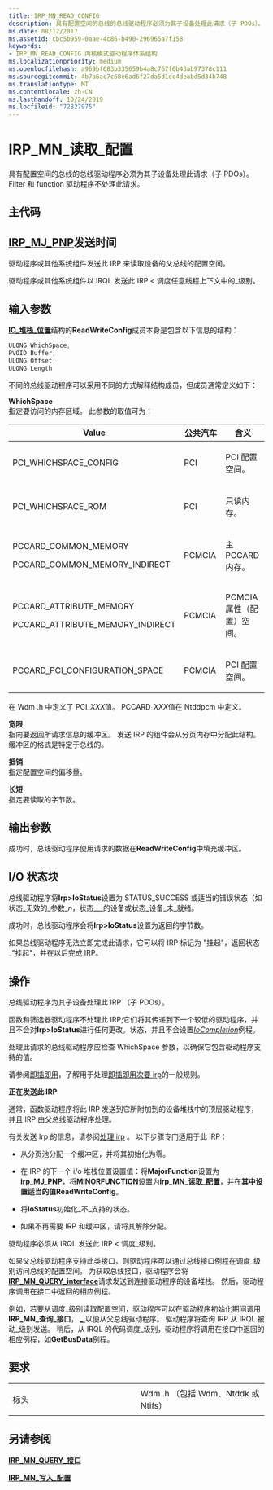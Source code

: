 ```yaml
---
title: IRP_MN_READ_CONFIG
description: 具有配置空间的总线的总线驱动程序必须为其子设备处理此请求（子 PDOs）。 Filter 和 function 驱动程序不处理此请求。
ms.date: 08/12/2017
ms.assetid: cbc5b959-0aae-4c86-b490-296965a7f158
keywords:
- IRP_MN_READ_CONFIG 内核模式驱动程序体系结构
ms.localizationpriority: medium
ms.openlocfilehash: a969bf683b335659b4a8c767f6b43ab97378c111
ms.sourcegitcommit: 4b7a6ac7c68e6ad6f27da5d1dc4deabd5d34b748
ms.translationtype: MT
ms.contentlocale: zh-CN
ms.lasthandoff: 10/24/2019
ms.locfileid: "72827975"
---
```

# <a name="irp_mn_read_config"></a>IRP\_MN\_读取\_配置


具有配置空间的总线的总线驱动程序必须为其子设备处理此请求（子 PDOs）。 Filter 和 function 驱动程序不处理此请求。

<a name="major-code"></a>主代码
----------

[**IRP\_MJ\_PNP**](irp-mj-pnp.md)发送时间
---------

驱动程序或其他系统组件发送此 IRP 来读取设备的父总线的配置空间。

驱动程序或其他系统组件以 IRQL 发送此 IRP &lt; 调度任意线程上下文中的\_级别。

## <a name="input-parameters"></a>输入参数


[**IO\_堆栈\_位置**](https://docs.microsoft.com/windows-hardware/drivers/ddi/wdm/ns-wdm-_io_stack_location)结构的**ReadWriteConfig**成员本身是包含以下信息的结构：

```cpp
ULONG WhichSpace;
PVOID Buffer;
ULONG Offset;
ULONG Length
```

不同的总线驱动程序可以采用不同的方式解释结构成员，但成员通常定义如下：

<a href="" id="whichspace"></a>**WhichSpace**  
指定要访问的内存区域。 此参数的取值可为：

<table>
<colgroup>
<col width="33%" />
<col width="33%" />
<col width="33%" />
</colgroup>
<thead>
<tr class="header">
<th>Value</th>
<th>公共汽车</th>
<th>含义</th>
</tr>
</thead>
<tbody>
<tr class="odd">
<td><p>PCI_WHICHSPACE_CONFIG</p></td>
<td><p>PCI</p></td>
<td><p>PCI 配置空间。</p></td>
</tr>
<tr class="even">
<td><p>PCI_WHICHSPACE_ROM</p></td>
<td><p>PCI</p></td>
<td><p>只读内存。</p></td>
</tr>
<tr class="odd">
<td><p>PCCARD_COMMON_MEMORY</p>
<p>PCCARD_COMMON_MEMORY_INDIRECT</p></td>
<td><p>PCMCIA</p></td>
<td><p>主 PCCARD 内存。</p></td>
</tr>
<tr class="even">
<td><p>PCCARD_ATTRIBUTE_MEMORY</p>
<p>PCCARD_ATTRIBUTE_MEMORY_INDIRECT</p></td>
<td><p>PCMCIA</p></td>
<td><p>PCMCIA 属性（配置）空间。</p></td>
</tr>
<tr class="odd">
<td><p>PCCARD_PCI_CONFIGURATION_SPACE</p></td>
<td><p>PCMCIA</p></td>
<td><p>PCI 配置空间。</p></td>
</tr>
</tbody>
</table>

 

在 Wdm .h 中定义了 PCI\_*XXX*值。 PCCARD\_*XXX*值在 Ntddpcm 中定义。

<a href="" id="buffer"></a>**宽限**  
指向要返回所请求信息的缓冲区。 发送 IRP 的组件会从分页内存中分配此结构。 缓冲区的格式是特定于总线的。

<a href="" id="offset"></a>**抵销**  
指定配置空间的偏移量。

<a href="" id="length"></a>**长短**  
指定要读取的字节数。

## <a name="output-parameters"></a>输出参数


成功时，总线驱动程序使用请求的数据在**ReadWriteConfig**中填充缓冲区。

## <a name="io-status-block"></a>I/O 状态块


总线驱动程序将**Irp&gt;IoStatus**设置为 STATUS\_SUCCESS 或适当的错误状态（如状态\_无效的\_参数\_*n*，状态\_\_\_的设备或状态\_设备\_未\_就绪。

成功时，总线驱动程序会将**Irp&gt;IoStatus**设置为返回的字节数。

如果总线驱动程序无法立即完成此请求，它可以将 IRP 标记为 "挂起"，返回状态\_"挂起"，并在以后完成 IRP。

<a name="operation"></a>操作
---------

总线驱动程序为其子设备处理此 IRP （子 PDOs）。

函数和筛选器驱动程序不处理此 IRP;它们将其传递到下一个较低的驱动程序，并且不会对**Irp&gt;IoStatus**进行任何更改。状态，并且不会设置[*IoCompletion*](https://docs.microsoft.com/windows-hardware/drivers/ddi/wdm/nc-wdm-io_completion_routine)例程。

处理此请求的总线驱动程序应检查 WhichSpace 参数，以确保它包含驱动程序支持的值。

请参阅[即插即用](https://docs.microsoft.com/windows-hardware/drivers/kernel/implementing-plug-and-play)，了解用于处理[即插即用次要 irp](plug-and-play-minor-irps.md)的一般规则。

**正在发送此 IRP**

通常，函数驱动程序将此 IRP 发送到它所附加到的设备堆栈中的顶层驱动程序，并且 IRP 由父总线驱动程序处理。

有关发送 Irp 的信息，请参阅[处理 irp](https://docs.microsoft.com/windows-hardware/drivers/kernel/handling-irps) 。 以下步骤专门适用于此 IRP：

-   从分页池分配一个缓冲区，并将其初始化为零。

-   在 IRP 的下一个 i/o 堆栈位置设置值：将**MajorFunction**设置为[**irp\_MJ\_PNP**](irp-mj-pnp.md)，将**MINORFUNCTION**设置为**irp\_MN\_读取\_配置**，并在**其中设置适当的值ReadWriteConfig**。

-   将**IoStatus**初始化\_不\_支持的状态。

-   如果不再需要 IRP 和缓冲区，请将其解除分配。

驱动程序必须从 IRQL 发送此 IRP &lt; 调度\_级别。

如果父总线驱动程序支持此类接口，则驱动程序可以通过总线接口例程在调度\_级别访问总线的配置空间。 为获取总线接口，驱动程序会将[**IRP\_MN\_QUERY\_interface**](irp-mn-query-interface.md)请求发送到连接驱动程序的设备堆栈。 然后，驱动程序调用在接口中返回的相应例程。

例如，若要从调度\_级别读取配置空间，驱动程序可以在驱动程序初始化期间调用**IRP\_MN\_查询\_接口**， [ **\_** ](https://docs.microsoft.com/windows-hardware/drivers/ddi/wdm/ns-wdm-_bus_interface_standard)以便从父总线驱动程序。 驱动程序将查询 IRP 从 IRQL 被动\_级别发送。 稍后，从 IRQL 的代码调度\_级别，驱动程序将调用在接口中返回的相应例程，如**GetBusData**例程。

<a name="requirements"></a>要求
------------

<table>
<colgroup>
<col width="50%" />
<col width="50%" />
</colgroup>
<tbody>
<tr class="odd">
<td><p>标头</p></td>
<td>Wdm .h （包括 Wdm、Ntddk 或 Ntifs）</td>
</tr>
</tbody>
</table>

## <a name="see-also"></a>另请参阅


[**IRP\_MN\_QUERY\_接口**](irp-mn-query-interface.md)

[**IRP\_MN\_写入\_配置**](irp-mn-write-config.md)

 

 




